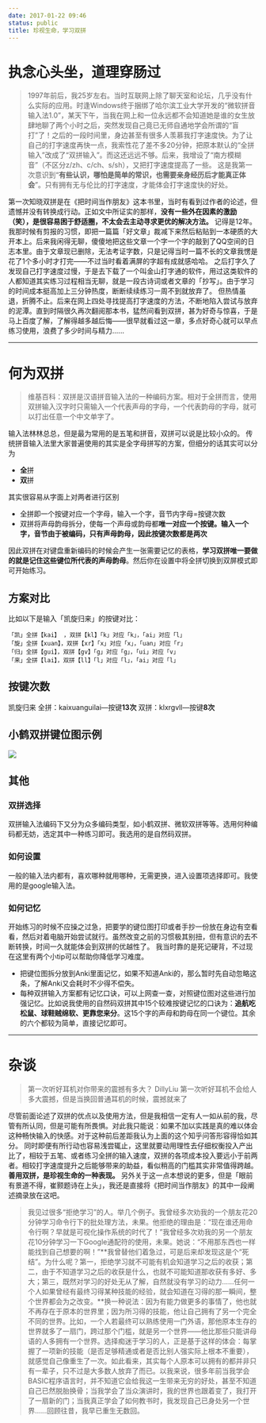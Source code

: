 ```yaml
---
date: 2017-01-22 09:46
status: public
title: 珍视生命，学习双拼
---
```


# 执念心头坐，道理穿肠过
> 1997年前后，我25岁左右。当时互联网上除了聊天室和论坛，几乎没有什么实际的应用。时逢Windows终于捆绑了哈尔滨工业大学开发的“微软拼音输入法1.0”，某天下午，当我在网上和一位永远都不会知道她是谁的女生放肆地聊了两个小时之后，突然发现自己竟已无师自通地学会所谓的“盲打”了！之后的一段时间里，身边甚至有很多人羡慕我打字速度快。为了让自己的打字速度再快一点，我索性花了差不多20分钟，把原本默认的“全拼输入”改成了“双拼输入”。而这还远远不够。后来，我增设了“南方模糊音”（不区分z/zh、c/ch、s/sh），又把打字速度提高了一些。
这是我第一次意识到“**有些认识，哪怕是简单的常识，也需要亲身经历后才能真正体会**”。只有拥有无与伦比的打字速度，才能体会打字速度快的好处。

第一次知晓双拼是在《把时间当作朋友》这本书里，当时有看到过作者的论述，但遗憾并没有转换成行动。正如文中所证实的那样，**没有一些外在因素的激励（笑），是很容易困于舒适圈，不太会去主动寻求更优的解决方法。**
记得是12年。我那时候有剪报的习惯，即把一篇篇「好文章」裁减下来然后粘贴到一本硬质的大开本上。后来我闲得无聊，傻傻地把这些文章一个字一个字的敲到了QQ空间的日志本里。由于文章现已删除，无法考证字数，只是记得当时一篇不长的文章我愣是花了1个多小时才打完——不过当时看着满屏的字超有成就感哈哈。
之后打字久了发现自己打字速度过慢，于是去下载了一个叫金山打字通的软件，用过这类软件的人都知道其实练习过程相当无聊，就是一段古诗词或者文章的「抄写」。由于学习的时间成本挺高加上三分钟热度，断断续续练习一周不到就放弃了。
但热情虽退，折腾不止。后来在网上四处寻找提高打字速度的方法，不断地陷入尝试与放弃的泥潭。直到时隔很久再次翻阅那本书，猛然间看到双拼，甚为好奇与惊喜，于是马上百度了解，了解得越多越后悔——很早就看过这一章，多点好奇心就可以早点练习使用，浪费了多少时间与精力......

----
# 何为双拼
> 维基百科：双拼是汉语拼音输入法的一种编码方案。相对于全拼而言，使用双拼输入汉字时只需输入一个代表声母的字母，一个代表韵母的字母，就可以打出任意一个中文单字了。

输入法林林总总，但是最为常用的是五笔和拼音，双拼可以说是比较小众的。
传统拼音输入法里大家普遍使用的其实是全字母拼写的方案，但细分的话其实可以分为
- **全**拼
- **双**拼

其实很容易从字面上对两者进行区别
- 全拼即一个按键对应一个字母，输入一个字，音节内字母=按键次数
- 双拼将声母韵母拆分，使每一个声母或韵母都**唯一对应一个按键。**输入一个字，音节由于被编码，只有声母韵母，因此**按键次数都是两次**

因此双拼在对键盘重新编码的时候会产生一张需要记忆的表格，**学习双拼唯一要做的就是记住这些键位所代表的声母韵母**。然后你在设置中将全拼切换到双屏模式即可开始练习。
## 方案对比
比如以下是输入「凯旋归来」的按键对比：

    「凯」全拼【kai】 ，双拼【kl】「k」对应「k」，「ai」对应「l」
    「旋」全拼【xuan】，双拼【xr】「x」对应「x」，「uan」对应「r」
    「归」全拼【gui】，双拼【gv】「g」对应「g」，「ui」对应「v」
    「来」全拼【lai】，双拼【ll】「l」对应「l」，「ai」对应「l」
## 按键次数
凯旋归来
全拼：kaixuanguilai—按键**13次**
双拼：klxrgvll—按键**8次**
## 小鹤双拼键位图示例

![](~/669213-61f357860d865dec.png)

## 其他
### 双拼选择
双拼输入法编码下又分为众多编码类型，如小鹤双拼、微软双拼等等。选用何种编码都无妨，选定其中一种练习即可。我选用的是自然码双拼。
### 如何设置
一般的输入法内都有，喜欢哪种就用哪种，无需更换，进入设置项选择即可。我使用的是google输入法。
### 如何记忆
开始练习的时候不应操之过急，把要学的键位图打印或者手抄一份放在身边有空看看，然后对着电脑开始尝试就行。虽然改变之前的习惯极其别扭，但有意识的去不断转换，时间一久就能体会到双拼的优越性了。
我当时靠的是死记硬背，不过现在这里有两个小tip可以帮助你降低学习难度。
- 把键位图拆分放到Anki里面记忆，如果不知道Anki的，那么暂时先自动忽略这条，了解Anki又会耗时不少得不偿失。
- 每种双拼输入方案都有记忆口诀，可以上网查一查，对照键位图对这些进行加强记忆。比如说我使用的自然码双拼其中15个较难按键记忆的口诀为：**追航吃松鼠、球鞋贼绵软、更靠您来分**。这15个字的声母和韵母在同一个键位。其余的六个都较为简单，直接记忆即可。

----
# 杂谈
> 第一次听好耳机对你带来的震撼有多大？
DillyLiu
第一次听好耳机不会给人多大震撼，但是当换回普通耳机的时候，震撼就来了

尽管前面论述了双拼的优点以及使用方法，但是我相信一定有人一如从前的我，尽管有所认同，但是可能有所畏惧。对此我只能说：如果不加以实践是真的难以体会这种畅快输入的快感。对于这种前后差距我认为上面的这个知乎问答形容得恰如其分。
同时即便有所行动也容易浅尝辄止，这里就要动用理性去仔细权衡投入产出比了，相较于五笔、或者练习全拼的输入速度，双拼的各项成本投入要远小于前两者。相较打字速度提升之后能够带来的助益，看似稍高的门槛其实非常值得跨越。
**善用双拼，是珍视生命的一种表现。**
另外关于这一点本想说的更多，但是「眼前有景道不得，崔颢题诗在上头」，我还是直接将《把时间当作朋友》的其中一段阐述摘录放在这吧。

> 我见过很多“拒绝学习”的人。举几个例子。我曾经多次劝我的一个朋友花20分钟学习命令行下的批处理方法，未果。他拒绝的理由是：“现在谁还用命令行啊？早就是可视化操作系统的时代了！”我曾经多次劝我的另一个朋友花10分钟学习一下Google通配符的使用，未果。她说：“不用那东西也一样能找到自己想要的啊！”**我曾替他们着急过，可是后来却发现这是个“死结”。为什么呢？第一，拒绝学习就不可能有机会知道学习之后的收获；第二，由于不知道学习之后的收获是什么，也就不可能知道那收获有多好、多大；第三，既然对学习的好处无从了解，自然就没有学习的动力……任何一个人如果曾经有最终习得某种技能的经验，就会知道在习得的那一瞬间，整个世界都会为之改变。**换一种说法：因为有能力做更多的事情了，他也就不再存在于原本的世界里；因为所习得的技能，他让自己拥有了另一个完全不同的世界。比如，一个人若最终可以熟练使用一门外语，那他原本生存的世界就多了一扇门，跨过那个门槛，就是另一个世界——他比那些只能讲母语的人多拥有一个世界。选择痴迷于学习的人，正是基于这样的体会：每掌握了一项新的技能（是否足够精通或者是否比别人强实际上根本不重要），就感觉自己像重生了一次。如此看来，其实每个人原本可以拥有的都并非只有一辈子，只不过是大多数人放弃了而已。以我来说，很多年前当我学会BASIC程序语言时，并不知道它会给我这一生带来无穷的好处，甚至不知道自己已然脱胎换骨；当我学会了当众演讲时，我的世界也跟着变了，我打开了一扇新的门；当我真正学会了如何教书时，我发现自己已身处另一个世界……回顾往昔，我早已重生无数回。